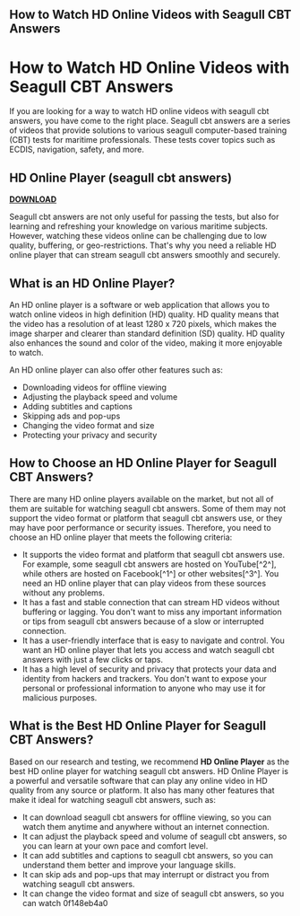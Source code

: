## How to Watch HD Online Videos with Seagull CBT Answers

  
# How to Watch HD Online Videos with Seagull CBT Answers
 
If you are looking for a way to watch HD online videos with seagull cbt answers, you have come to the right place. Seagull cbt answers are a series of videos that provide solutions to various seagull computer-based training (CBT) tests for maritime professionals. These tests cover topics such as ECDIS, navigation, safety, and more.
 
## HD Online Player (seagull cbt answers)


[**DOWNLOAD**](https://www.google.com/url?q=https%3A%2F%2Furlca.com%2F2tKTF2&sa=D&sntz=1&usg=AOvVaw1NMfIsef5LnNGZhDLLrGI7)

 
Seagull cbt answers are not only useful for passing the tests, but also for learning and refreshing your knowledge on various maritime subjects. However, watching these videos online can be challenging due to low quality, buffering, or geo-restrictions. That's why you need a reliable HD online player that can stream seagull cbt answers smoothly and securely.
 
## What is an HD Online Player?
 
An HD online player is a software or web application that allows you to watch online videos in high definition (HD) quality. HD quality means that the video has a resolution of at least 1280 x 720 pixels, which makes the image sharper and clearer than standard definition (SD) quality. HD quality also enhances the sound and color of the video, making it more enjoyable to watch.
 
An HD online player can also offer other features such as:
 
- Downloading videos for offline viewing
- Adjusting the playback speed and volume
- Adding subtitles and captions
- Skipping ads and pop-ups
- Changing the video format and size
- Protecting your privacy and security

## How to Choose an HD Online Player for Seagull CBT Answers?
 
There are many HD online players available on the market, but not all of them are suitable for watching seagull cbt answers. Some of them may not support the video format or platform that seagull cbt answers use, or they may have poor performance or security issues. Therefore, you need to choose an HD online player that meets the following criteria:

- It supports the video format and platform that seagull cbt answers use. For example, some seagull cbt answers are hosted on YouTube[^2^], while others are hosted on Facebook[^1^] or other websites[^3^]. You need an HD online player that can play videos from these sources without any problems.
- It has a fast and stable connection that can stream HD videos without buffering or lagging. You don't want to miss any important information or tips from seagull cbt answers because of a slow or interrupted connection.
- It has a user-friendly interface that is easy to navigate and control. You want an HD online player that lets you access and watch seagull cbt answers with just a few clicks or taps.
- It has a high level of security and privacy that protects your data and identity from hackers and trackers. You don't want to expose your personal or professional information to anyone who may use it for malicious purposes.

## What is the Best HD Online Player for Seagull CBT Answers?
 
Based on our research and testing, we recommend **HD Online Player** as the best HD online player for watching seagull cbt answers. HD Online Player is a powerful and versatile software that can play any online video in HD quality from any source or platform. It also has many other features that make it ideal for watching seagull cbt answers, such as:

- It can download seagull cbt answers for offline viewing, so you can watch them anytime and anywhere without an internet connection.
- It can adjust the playback speed and volume of seagull cbt answers, so you can learn at your own pace and comfort level.
- It can add subtitles and captions to seagull cbt answers, so you can understand them better and improve your language skills.
- It can skip ads and pop-ups that may interrupt or distract you from watching seagull cbt answers.
- It can change the video format and size of seagull cbt answers, so you can watch 0f148eb4a0
